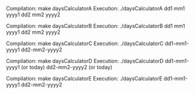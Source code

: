 Compilation: make daysCalculatorA
	Execution: ./daysCalculatorA dd1 mm1 yyyy1 dd2 mm2 yyyy2

Compilation: make daysCalculatorB
	Execution: ./daysCalculatorB dd1 mm1 yyyy1 dd2 mm2 yyyy2

Compilation: make daysCalculatorC
	Execution: ./daysCalculatorC dd1-mm1-yyyy1 dd2-mm2-yyyy2

Compilation: make daysCalculatorD
	Execution: ./daysCalculatorD dd1-mm1-yyyy1 (or today) dd2-mm2-yyyy2 (or today)

Compilation: make daysCalculatorE
	Execution: ./daysCalculatorE dd1-mm1-yyyy1 dd2-mm2-yyyy2
